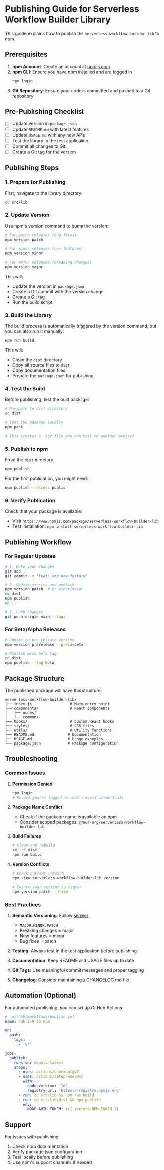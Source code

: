 # Publishing Guide for Serverless Workflow Builder Library

This guide explains how to publish the `serverless-workflow-builder-lib` to npm.

## Prerequisites

1. **npm Account**: Create an account at [npmjs.com](https://www.npmjs.com/)
2. **npm CLI**: Ensure you have npm installed and are logged in
   ```bash
   npm login
   ```
3. **Git Repository**: Ensure your code is committed and pushed to a Git repository

## Pre-Publishing Checklist

- [ ] Update version in `package.json`
- [ ] Update `README.md` with latest features
- [ ] Update `USAGE.md` with any new APIs
- [ ] Test the library in the test application
- [ ] Commit all changes to Git
- [ ] Create a Git tag for the version

## Publishing Steps

### 1. Prepare for Publishing

First, navigate to the library directory:
```bash
cd src/lib
```

### 2. Update Version

Use npm's version command to bump the version:

```bash
# For patch releases (bug fixes)
npm version patch

# For minor releases (new features)
npm version minor

# For major releases (breaking changes)
npm version major
```

This will:
- Update the version in `package.json`
- Create a Git commit with the version change
- Create a Git tag
- Run the build script

### 3. Build the Library

The build process is automatically triggered by the version command, but you can also run it manually:

```bash
npm run build
```

This will:
- Clean the `dist` directory
- Copy all source files to `dist`
- Copy documentation files
- Prepare the `package.json` for publishing

### 4. Test the Build

Before publishing, test the built package:

```bash
# Navigate to dist directory
cd dist

# Test the package locally
npm pack

# This creates a .tgz file you can test in another project
```

### 5. Publish to npm

From the `dist` directory:

```bash
npm publish
```

For the first publication, you might need:
```bash
npm publish --access public
```

### 6. Verify Publication

Check that your package is available:
- Visit `https://www.npmjs.com/package/serverless-workflow-builder-lib`
- Test installation: `npm install serverless-workflow-builder-lib`

## Publishing Workflow

### For Regular Updates

```bash
# 1. Make your changes
git add .
git commit -m "feat: add new feature"

# 2. Update version and publish
npm version patch  # or minor/major
cd dist
npm publish
cd ..

# 3. Push changes
git push origin main --tags
```

### For Beta/Alpha Releases

```bash
# Update to pre-release version
npm version prerelease --preid=beta

# Publish with beta tag
cd dist
npm publish --tag beta
```

## Package Structure

The published package will have this structure:

```
serverless-workflow-builder-lib/
├── index.js                 # Main entry point
├── components/              # React components
│   ├── nodes/
│   └── common/
├── hooks/                   # Custom React hooks
├── styles/                  # CSS files
├── utils/                   # Utility functions
├── README.md               # Documentation
├── USAGE.md                # Usage examples
└── package.json            # Package configuration
```

## Troubleshooting

### Common Issues

1. **Permission Denied**
   ```bash
   npm login
   # Ensure you're logged in with correct credentials
   ```

2. **Package Name Conflict**
   - Check if the package name is available on npm
   - Consider scoped packages: `@your-org/serverless-workflow-builder-lib`

3. **Build Failures**
   ```bash
   # Clean and rebuild
   rm -rf dist
   npm run build
   ```

4. **Version Conflicts**
   ```bash
   # Check current version
   npm view serverless-workflow-builder-lib version
   
   # Ensure your version is higher
   npm version patch --force
   ```

### Best Practices

1. **Semantic Versioning**: Follow [semver](https://semver.org/)
   - `MAJOR.MINOR.PATCH`
   - Breaking changes = major
   - New features = minor
   - Bug fixes = patch

2. **Testing**: Always test in the test application before publishing

3. **Documentation**: Keep README and USAGE files up to date

4. **Git Tags**: Use meaningful commit messages and proper tagging

5. **Changelog**: Consider maintaining a CHANGELOG.md file

## Automation (Optional)

For automated publishing, you can set up GitHub Actions:

```yaml
# .github/workflows/publish.yml
name: Publish to npm

on:
  push:
    tags:
      - 'v*'

jobs:
  publish:
    runs-on: ubuntu-latest
    steps:
      - uses: actions/checkout@v2
      - uses: actions/setup-node@v2
        with:
          node-version: '18'
          registry-url: 'https://registry.npmjs.org'
      - run: cd src/lib && npm run build
      - run: cd src/lib/dist && npm publish
        env:
          NODE_AUTH_TOKEN: ${{ secrets.NPM_TOKEN }}
```

## Support

For issues with publishing:
1. Check npm documentation
2. Verify package.json configuration
3. Test locally before publishing
4. Use npm's support channels if needed
